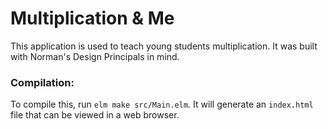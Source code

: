 # Multiplication & Me

This application is used to teach young students multiplication. It was built with Norman's Design Principals in mind.

### Compilation:
To compile this, run `elm make src/Main.elm`. It will generate an `index.html` file that can be viewed in a web browser.
